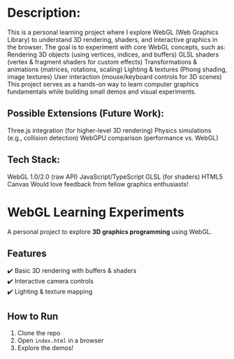 # Description:
This is a personal learning project where I explore WebGL (Web Graphics Library) to understand 3D rendering, shaders, and interactive graphics in the browser. The goal is to experiment with core WebGL concepts, such as:
Rendering 3D objects (using vertices, indices, and buffers)
GLSL shaders (vertex & fragment shaders for custom effects)
Transformations & animations (matrices, rotations, scaling)
Lighting & textures (Phong shading, image textures)
User interaction (mouse/keyboard controls for 3D scenes)
This project serves as a hands-on way to learn computer graphics fundamentals while building small demos and visual experiments.

## Possible Extensions (Future Work):
Three.js integration (for higher-level 3D rendering)
Physics simulations (e.g., collision detection)
WebGPU comparison (performance vs. WebGL)

## Tech Stack:
WebGL 1.0/2.0 (raw API)
JavaScript/TypeScript
GLSL (for shaders)
HTML5 Canvas
Would love feedback from fellow graphics enthusiasts! 

# WebGL Learning Experiments  
A personal project to explore **3D graphics programming** using WebGL.  

## Features  
✔️ Basic 3D rendering with buffers & shaders  
✔️ Interactive camera controls  
✔️ Lighting & texture mapping  

## How to Run  
1. Clone the repo  
2. Open `index.html` in a browser  
3. Explore the demos!  
